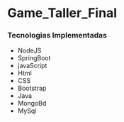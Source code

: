 # Game_Taller_Final


### Tecnologias Implementadas
- NodeJS
- SpringBoot
- javaScript
- Html
- CSS
- Bootstrap
- Java
- MongoBd
- MySql



